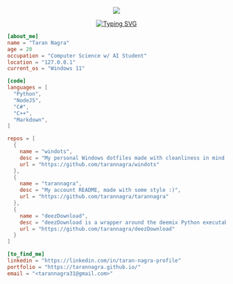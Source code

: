 <p align="center">
  <img src="https://capsule-render.vercel.app/api?text=Taran%20Nagra&animation=fadeIn&type=waving&color=gradient&height=120"/>
</p>

<div align="center">
  <a href="https://git.io/typing-svg">
    <img src="https://readme-typing-svg.demolab.com?font=IBM+Plex+Mono&size=19&duration=4000&pause=500&color=1AF79A&center=true&random=false&width=435&lines=cd+home%2Ftaran%2Ftarannagra%2F;echo+%24README+%3E+README.md;glow+README.md;cd+/" alt="Typing SVG" />
  </a>
</div>

```toml
[about_me]
name = "Taran Nagra"
age = 20
occupation = "Computer Science w/ AI Student"
location = "127.0.0.1"
current_os = "Windows 11"

[code]
languages = [
  "Python",
  "NodeJS",
  "C#",
  "C++",
  "Markdown",
]

repos = [
  {
    name = "windots",
    desc = "My personal Windows dotfiles made with cleanliness in mind.",
    url = "https://github.com/tarannagra/windots"
  },
  {
    name = "tarannagra",
    desc = "My account README, made with some style :)",
    url = "https://github.com/tarannagra/tarannagra"
  },
  {
    name = "deezDownload",
    desc = "deezDownload is a wrapper around the deemix Python executable in a Terminal User Interface (TUI).",
    url = "https://github.com/tarannagra/deezDownload"
  }
]

[to_find_me]
linkedin = "https://linkedin.com/in/taran-nagra-profile"
portfolio = "https://tarannagra.github.io/"
email = "<tarannagra31@gmail.com>"
```
